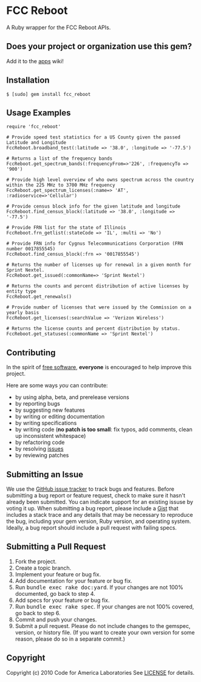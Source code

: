 FCC Reboot
=======
A Ruby wrapper for the FCC Reboot APIs.

Does your project or organization use this gem?
------------------------------------------
Add it to the [apps](http://github.com/cfalabs/fcc_reboot/wiki/apps) wiki!

Installation
------------
    $ [sudo] gem install fcc_reboot

Usage Examples
--------------
    require 'fcc_reboot'
        
    # Provide speed test statistics for a US County given the passed Latitude and Longitude
    FccReboot.broadband_test(:latitude => '38.0', :longitude => '-77.5')
    
    # Returns a list of the frequency bands 
    FccReboot.get_spectrum_bands(:frequencyFrom=>'226', :frequencyTo => '900')
    
    # Provide high level overview of who owns spectrum across the country within the 225 MHz to 3700 MHz frequency
    FccReboot.get_spectrum_licenses(:name=> 'AT', :radioservice=>'Cellular')
    
    # Provide census block info for the given latitude and longitude
    FccReboot.find_census_block(:latitude => '38.0', :longitude => '-77.5')
    
    # Provide FRN list for the state of Illinois
    FccReboot.frn_getlist(:stateCode => 'IL', :multi => 'No')
    
    # Provide FRN info for Cygnus Telecommunications Corporation (FRN number 0017855545)
    FccReboot.find_census_block(:frn => '0017855545')
    
    # Returns the number of licenses up for renewal in a given month for Sprint Nextel.
    FccReboot.get_issued(:commonName=> 'Sprint Nextel')
    
    # Returns the counts and percent distribution of active licenses by entity type
    FccReboot.get_renewals()
    
    # Provide number of licenses that were issued by the Commission on a yearly basis
    FccReboot.get_licenses(:searchValue => 'Verizon Wireless')
    
    # Returns the license counts and percent distribution by status.
    FccReboot.get_statuses(:commonName => 'Sprint Nextel')
    
Contributing
------------
In the spirit of [free software](http://www.fsf.org/licensing/essays/free-sw.html), **everyone** is encouraged to help improve this project.

Here are some ways *you* can contribute:

* by using alpha, beta, and prerelease versions
* by reporting bugs
* by suggesting new features
* by writing or editing documentation
* by writing specifications
* by writing code (**no patch is too small**: fix typos, add comments, clean up inconsistent whitespace)
* by refactoring code
* by resolving [issues](http://github.com/cfalabs/fcc_reboot/issues)
* by reviewing patches

Submitting an Issue
-------------------
We use the [GitHub issue tracker](http://github.com/cfalabs/fcc_reboot/issues) to track bugs and
features. Before submitting a bug report or feature request, check to make sure it hasn't already
been submitted. You can indicate support for an existing issuse by voting it up. When submitting a
bug report, please include a [Gist](http://gist.github.com/) that includes a stack trace and any
details that may be necessary to reproduce the bug, including your gem version, Ruby version, and
operating system. Ideally, a bug report should include a pull request with failing specs.

Submitting a Pull Request
-------------------------
1. Fork the project.
2. Create a topic branch.
3. Implement your feature or bug fix.
4. Add documentation for your feature or bug fix.
5. Run <tt>bundle exec rake doc:yard</tt>. If your changes are not 100% documented, go back to step 4.
6. Add specs for your feature or bug fix.
7. Run <tt>bundle exec rake spec</tt>. If your changes are not 100% covered, go back to step 6.
8. Commit and push your changes.
9. Submit a pull request. Please do not include changes to the gemspec, version, or history file. (If you want to create your own version for some reason, please do so in a separate commit.)

Copyright
---------
Copyright (c) 2010 Code for America Laboratories
See [LICENSE](https://github.com/cfalabs/fcc_reboot/blob/master/LICENSE.mkd) for details.
